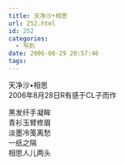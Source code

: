 ```yaml
---
title: 天净沙•相思
url: 252.html
id: 252
categories:
  - 写到
date: 2006-08-29 20:57:46
tags:
---
```


天净沙•相思  
2006年8月28日R有感于CL子而作  
  
黑发纤手凝眸  
青衫玉臂修眉  
淡墨冷笺离愁  
一纸之隔  
相思人儿两头